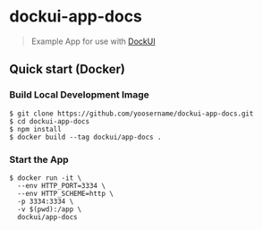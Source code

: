 # dockui-app-docs

> Example App for use with [DockUI](https://github.com/yoosername/dockui)

## Quick start (Docker)

### Build Local Development Image

```shell
$ git clone https://github.com/yoosername/dockui-app-docs.git
$ cd dockui-app-docs
$ npm install
$ docker build --tag dockui/app-docs .
```

### Start the App

```shell
$ docker run -it \
  --env HTTP_PORT=3334 \
  --env HTTP_SCHEME=http \
  -p 3334:3334 \
  -v $(pwd):/app \
  dockui/app-docs
```
